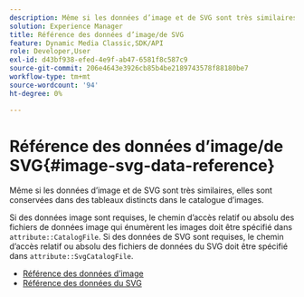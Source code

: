 ```yaml
---
description: Même si les données d’image et de SVG sont très similaires, elles sont conservées dans des tableaux distincts dans le catalogue d’images.
solution: Experience Manager
title: Référence des données d’image/de SVG
feature: Dynamic Media Classic,SDK/API
role: Developer,User
exl-id: d43bf938-efed-4e9f-ab47-6581f8c587c9
source-git-commit: 206e4643e3926cb85b4be2189743578f88180be7
workflow-type: tm+mt
source-wordcount: '94'
ht-degree: 0%

---
```


# Référence des données d’image/de SVG{#image-svg-data-reference}

Même si les données d’image et de SVG sont très similaires, elles sont conservées dans des tableaux distincts dans le catalogue d’images.

Si des données image sont requises, le chemin d’accès relatif ou absolu des fichiers de données image qui énumèrent les images doit être spécifié dans `attribute::CatalogFile`. Si des données de SVG sont requises, le chemin d’accès relatif ou absolu des fichiers de données du SVG doit être spécifié dans `attribute::SvgCatalogFile`.

* [Référence des données d’image](c-image-data-reference/c-image-data-reference.md)
* [Référence des données du SVG](c-svg-data-reference/c-svg-data-reference.md)
